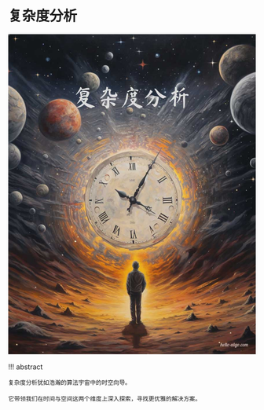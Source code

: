 # 复杂度分析

<div class="center-table" markdown>

![复杂度分析](../assets/covers/chapter_complexity_analysis.jpg)

</div>

!!! abstract

    复杂度分析犹如浩瀚的算法宇宙中的时空向导。
    
    它带领我们在时间与空间这两个维度上深入探索，寻找更优雅的解决方案。
